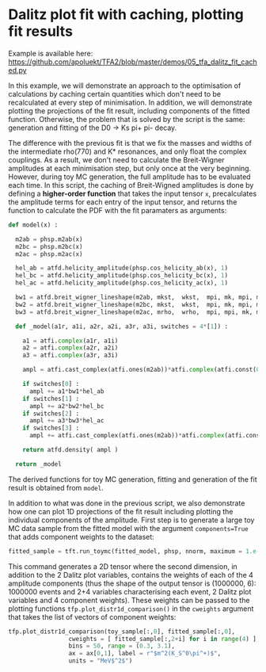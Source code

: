 # Dalitz plot fit with caching, plotting fit results

Example is available here: https://github.com/apoluekt/TFA2/blob/master/demos/05_tfa_dalitz_fit_cached.py

In this example, we will demonstrate an approach to the optimisation of calculations by caching certain quantities which don't need to be recalculated at every step of minimisation. In addition, we will demonstrate plotting the projections of the fit result, including components of the fitted function. Otherwise, the problem that is solved by the script is the same: generation and fitting of the D0 -> Ks pi+ pi- decay. 

The difference with the previous fit is that we fix the masses and widths of the intermediate rho(770) and K* resonances, and only float the complex couplings. As a result, we don't need to calculate the Breit-Wigner amplitudes at each minimisation step, but only once at the very beginning. However, during toy MC generation, the full amplitude has to be evaluated each time. In this script, the caching of Breit-Wigned amplitudes is done by defining a __higher-order function__ that takes the input tensor `x`, precalculates the amplitude terms for each entry of the input tensor, and returns the function to calculate the PDF with the fit paramaters as arguments: 

```python
def model(x) : 

  m2ab = phsp.m2ab(x)
  m2bc = phsp.m2bc(x)
  m2ac = phsp.m2ac(x)

  hel_ab = atfd.helicity_amplitude(phsp.cos_helicity_ab(x), 1)
  hel_bc = atfd.helicity_amplitude(phsp.cos_helicity_bc(x), 1)
  hel_ac = atfd.helicity_amplitude(phsp.cos_helicity_ac(x), 1)

  bw1 = atfd.breit_wigner_lineshape(m2ab, mkst,  wkst,  mpi, mk, mpi, md, dr, dd, 1, 1)
  bw2 = atfd.breit_wigner_lineshape(m2bc, mkst,  wkst,  mpi, mk, mpi, md, dr, dd, 1, 1)
  bw3 = atfd.breit_wigner_lineshape(m2ac, mrho,  wrho,  mpi, mpi, mk, md, dr, dd, 1, 1)

  def _model(a1r, a1i, a2r, a2i, a3r, a3i, switches = 4*[1]) : 

    a1 = atfi.complex(a1r, a1i)
    a2 = atfi.complex(a2r, a2i)
    a3 = atfi.complex(a3r, a3i)

    ampl = atfi.cast_complex(atfi.ones(m2ab))*atfi.complex(atfi.const(0.), atfi.const(0.))

    if switches[0] : 
      ampl += a1*bw1*hel_ab
    if switches[1] : 
      ampl += a2*bw2*hel_bc
    if switches[2] : 
      ampl += a3*bw3*hel_ac
    if switches[3] : 
      ampl += atfi.cast_complex(atfi.ones(m2ab))*atfi.complex(atfi.const(5.), atfi.const(0.))

    return atfd.density( ampl )

  return _model
```

The derived functions for toy MC generation, fitting and generation of the fit result is obtained from `model`. 

In addition to what was done in the previous script, we also demonstrate how one can plot 1D projections of the fit result including plotting the individual components of the amplitude. First step is to generate a large toy MC data sample from the fitted model with the argument `components=True` that adds component weights to the dataset: 
```python
fitted_sample = tft.run_toymc(fitted_model, phsp, nnorm, maximum = 1.e-20, chunk = 1000000, components = True)
```
This command generates a 2D tensor where the second dimension, in addition to the 2 Dalitz plot variables, contains the weights of each of the 4 amplitude components (thus the shape of the output tensor is (1000000, 6): 1000000 events and 2+4 variables characterising each event, 2 Dalitz plot variables and 4 component weights). These weights can be passed to the plotting functions `tfp.plot_distr1d_comparison()` in the `cweights` argument that takes the list of vectors of component weights: 
```python
tfp.plot_distr1d_comparison(toy_sample[:,0], fitted_sample[:,0], 
                 cweights = [ fitted_sample[:,2+i] for i in range(4) ], 
                 bins = 50, range = (0.3, 3.1), 
                 ax = ax[0,1], label = r"$m^2(K_S^0\pi^+)$", 
                 units = "MeV$^2$")
```
